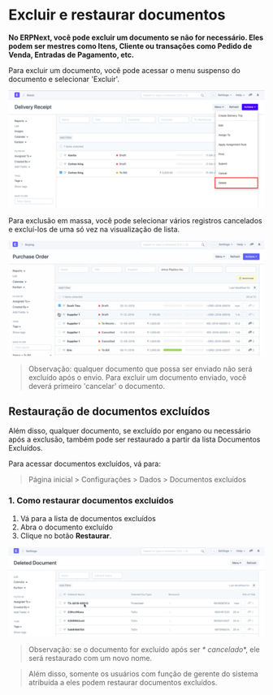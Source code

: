 # Excluir e restaurar documentos



**No ERPNext, você pode excluir um documento se não for necessário. Eles podem ser mestres como Itens, Cliente ou transações como Pedido de Venda, Entradas de Pagamento, etc.**


Para excluir um documento, você pode acessar o menu suspenso do documento e selecionar 'Excluir'.


![Restaurar documento excluído](/files/using-restore-1.png)


Para exclusão em massa, você pode selecionar vários registros cancelados e excluí-los de uma só vez na visualização de lista.


![Restaurar documentos excluídos](/files/using-restore-3.gif)



> 
> Observação: qualquer documento que possa ser enviado não será excluído após o envio. Para excluir um documento enviado, você deverá primeiro 'cancelar' o documento.
> 
> 
> 


## Restauração de documentos excluídos


Além disso, qualquer documento, se excluído por engano ou necessário após a exclusão, também pode ser restaurado a partir da lista Documentos Excluídos.


Para acessar documentos excluídos, vá para:



> 
> Página inicial > Configurações > Dados > Documentos excluídos
> 
> 
> 


### 1. Como restaurar documentos excluídos


1. Vá para a lista de documentos excluídos
2. Abra o documento excluído
3. Clique no botão **Restaurar**.


![Restaurar documento excluído](/files/using-restore-2.gif)



> 
> Observação: se o documento for excluído após ser *\* cancelado*\*, ​​ele será restaurado com um novo nome.
> 
> 
> 



> 
> Além disso, somente os usuários com função de gerente do sistema atribuída a eles podem restaurar documentos excluídos.
> 
> 
> 



